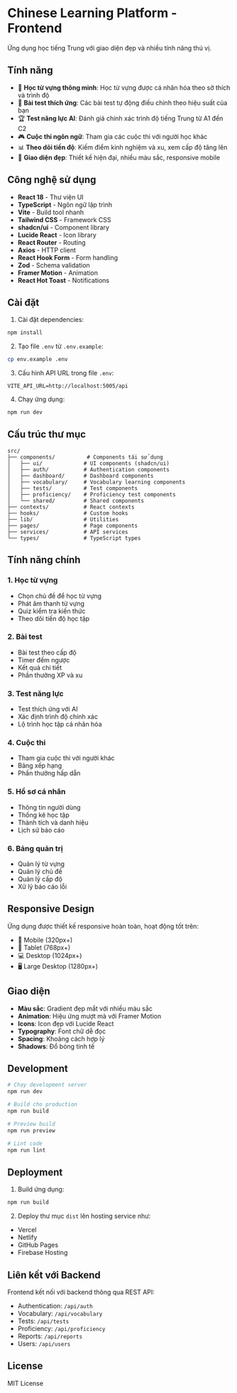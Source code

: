 # Chinese Learning Platform - Frontend

Ứng dụng học tiếng Trung với giao diện đẹp và nhiều tính năng thú vị.

## Tính năng

- 🎯 **Học từ vựng thông minh**: Học từ vựng được cá nhân hóa theo sở thích và trình độ
- 🧠 **Bài test thích ứng**: Các bài test tự động điều chỉnh theo hiệu suất của bạn
- 🏆 **Test năng lực AI**: Đánh giá chính xác trình độ tiếng Trung từ A1 đến C2
- 🎮 **Cuộc thi ngôn ngữ**: Tham gia các cuộc thi với người học khác
- 📊 **Theo dõi tiến độ**: Kiếm điểm kinh nghiệm và xu, xem cấp độ tăng lên
- 🎨 **Giao diện đẹp**: Thiết kế hiện đại, nhiều màu sắc, responsive mobile

## Công nghệ sử dụng

- **React 18** - Thư viện UI
- **TypeScript** - Ngôn ngữ lập trình
- **Vite** - Build tool nhanh
- **Tailwind CSS** - Framework CSS
- **shadcn/ui** - Component library
- **Lucide React** - Icon library
- **React Router** - Routing
- **Axios** - HTTP client
- **React Hook Form** - Form handling
- **Zod** - Schema validation
- **Framer Motion** - Animation
- **React Hot Toast** - Notifications

## Cài đặt

1. Cài đặt dependencies:
```bash
npm install
```

2. Tạo file `.env` từ `.env.example`:
```bash
cp env.example .env
```

3. Cấu hình API URL trong file `.env`:
```
VITE_API_URL=http://localhost:5005/api
```

4. Chạy ứng dụng:
```bash
npm run dev
```

## Cấu trúc thư mục

```
src/
├── components/          # Components tái sử dụng
│   ├── ui/             # UI components (shadcn/ui)
│   ├── auth/           # Authentication components
│   ├── dashboard/      # Dashboard components
│   ├── vocabulary/     # Vocabulary learning components
│   ├── tests/          # Test components
│   ├── proficiency/    # Proficiency test components
│   └── shared/         # Shared components
├── contexts/           # React contexts
├── hooks/              # Custom hooks
├── lib/                # Utilities
├── pages/              # Page components
├── services/           # API services
└── types/              # TypeScript types
```

## Tính năng chính

### 1. Học từ vựng
- Chọn chủ đề để học từ vựng
- Phát âm thanh từ vựng
- Quiz kiểm tra kiến thức
- Theo dõi tiến độ học tập

### 2. Bài test
- Bài test theo cấp độ
- Timer đếm ngược
- Kết quả chi tiết
- Phần thưởng XP và xu

### 3. Test năng lực
- Test thích ứng với AI
- Xác định trình độ chính xác
- Lộ trình học tập cá nhân hóa

### 4. Cuộc thi
- Tham gia cuộc thi với người khác
- Bảng xếp hạng
- Phần thưởng hấp dẫn

### 5. Hồ sơ cá nhân
- Thông tin người dùng
- Thống kê học tập
- Thành tích và danh hiệu
- Lịch sử báo cáo

### 6. Bảng quản trị
- Quản lý từ vựng
- Quản lý chủ đề
- Quản lý cấp độ
- Xử lý báo cáo lỗi

## Responsive Design

Ứng dụng được thiết kế responsive hoàn toàn, hoạt động tốt trên:
- 📱 Mobile (320px+)
- 📱 Tablet (768px+)
- 💻 Desktop (1024px+)
- 🖥️ Large Desktop (1280px+)

## Giao diện

- **Màu sắc**: Gradient đẹp mắt với nhiều màu sắc
- **Animation**: Hiệu ứng mượt mà với Framer Motion
- **Icons**: Icon đẹp với Lucide React
- **Typography**: Font chữ dễ đọc
- **Spacing**: Khoảng cách hợp lý
- **Shadows**: Đổ bóng tinh tế

## Development

```bash
# Chạy development server
npm run dev

# Build cho production
npm run build

# Preview build
npm run preview

# Lint code
npm run lint
```

## Deployment

1. Build ứng dụng:
```bash
npm run build
```

2. Deploy thư mục `dist` lên hosting service như:
- Vercel
- Netlify
- GitHub Pages
- Firebase Hosting

## Liên kết với Backend

Frontend kết nối với backend thông qua REST API:
- Authentication: `/api/auth`
- Vocabulary: `/api/vocabulary`
- Tests: `/api/tests`
- Proficiency: `/api/proficiency`
- Reports: `/api/reports`
- Users: `/api/users`

## License

MIT License


